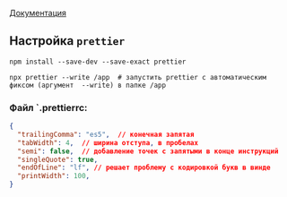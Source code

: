 
[Документация](https://prettier.io/docs/install)

## Настройка `prettier`

```shell
npm install --save-dev --save-exact prettier

npx prettier --write /app  # запустить prettier c автоматическим фиксом (аргумент  --write) в папке /app
```

### Файл `.prettierrc:

```json
{  
  "trailingComma": "es5",  // конечная запятая
  "tabWidth": 4,  // ширина отступа, в пробелах
  "semi": false,  // добавление точек с запятыми в конце инструкций
  "singleQuote": true,
  "endOfLine": "lf", // решает проблему с кодировкой букв в винде
  "printWidth": 100,
}
```
